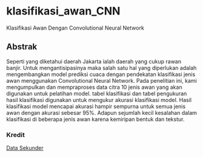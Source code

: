 # klasifikasi_awan_CNN
Klasifikasi Awan Dengan Convolutional Neural Network

## Abstrak
Seperti yang diketahui daerah Jakarta ialah daerah yang cukup rawan banjir. Untuk mengantisipasinya maka salah satu hal yang diperlukan adalah mengembangkan model prediksi cuaca dengan pendekatan klasifikasi jenis awan menggunakan Convolutional Neural Network. Pada penelitian ini, kami mengumpulkan dan mempraproses data citra 10 jenis awan yang akan digunakan untuk pelatihan model. tabel klasifikasi dan tabel pengukuran hasil klasifikasi digunakan untuk mengukur akurasi klasifikasi model. Hasil klasifikasi model mencapai akurasi hampir sempurna untuk semua jenis awan dengan akurasi sebesar 95%. Adapun sejumlah kecil kesalahan dalam klasifikasi di beberapa jenis awan karena kemiripan bentuk dan tekstur.

### Kredit
[Data Sekunder](https://github.com/upuil/CCSN-Database)
